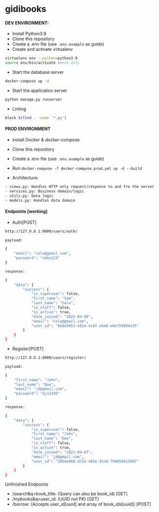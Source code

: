 # gidibooks

#### DEV ENVIRONMENT:
- Install Python3.9
- Clone this repository
- Create a .env file (use `.env.example` as guide)
- Create and activate virtualenv
```bash
virtualenv env --python=python3.9
source env/bin/activate #unix only
```

- Start the database server
```bash
docker-compose up -d
```

- Start the application server 
```bash
python manage.py runserver 
```

- Linting
```bash
black $(find . -name '*.py')
```

#### PROD ENVIRONMENT
- Install Docker & docker-compose
- Clone this repository
- Create a .env file (use `.env.example` as guide)
- Run `docker-compose -f docker-compose.prod.yml up -d --build`


- Architecture:

```bash
- views.py: Handles HTTP only request/response to and fro the server
- services.py: Business domain/logic
- utils.py: Data logic
- models.py: Handles data domain
```

#### Endpoints [working]

- Auth[POST]
```bash
http://127.0.0.1:8000/users/auth/

payload:

{
    "email": "cola@gmail.com",
    "password": "sdoe123"
}

response:

{
    "data": {
        "success": {
            "is_superuser": false,
            "first_name": "Sam",
            "last_name": "Cola",
            "is_staff": false,
            "is_active": true,
            "date_joined": "2021-04-06",
            "email": "cola@gmail.com",
            "user_id": "9b8e9453-e91e-4c6f-a5e8-e8e75989da35"
        }
    }
}
```

- Register[POST]
```bash
http://127.0.0.1:8000/users/register/

payload:

{
    "first_name": "John",
    "last_name": "Doe",
    "email": "jd@gmail.com",
    "password": "dj12345"
}

response:

{
    "data": {
        "success": {
            "is_superuser": false,
            "first_name": "John",
            "last_name": "Doe",
            "is_staff": false,
            "is_active": true,
            "date_joined": "2021-04-07",
            "email": "jd@gmail.com",
            "user_id": "2864e08d-d21b-46be-91c0-794059423997"
        }
    }
}
```

Unfinished Endpoints

- /search&q=book_title: (Query can also be book_id) [GET]
- /mybooks&q=user_id: (UUID not PK) [GET]
- /borrow: (Accepts user_id[uuid] and array of book_ids[uuid]) [POST] 
